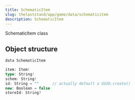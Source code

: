 ```yaml
---
title: SchematicItem
slug: thelaststand/app/game/data/schematicitem
description: SchematicItem
---
```


SchematicItem class

## Object structure

```scala
data SchematicItem

item: Item!
type: String!
schem: String!
id: String = ""      // actually default a GUID.create()
new: Boolean = false
storeId: String?

```
